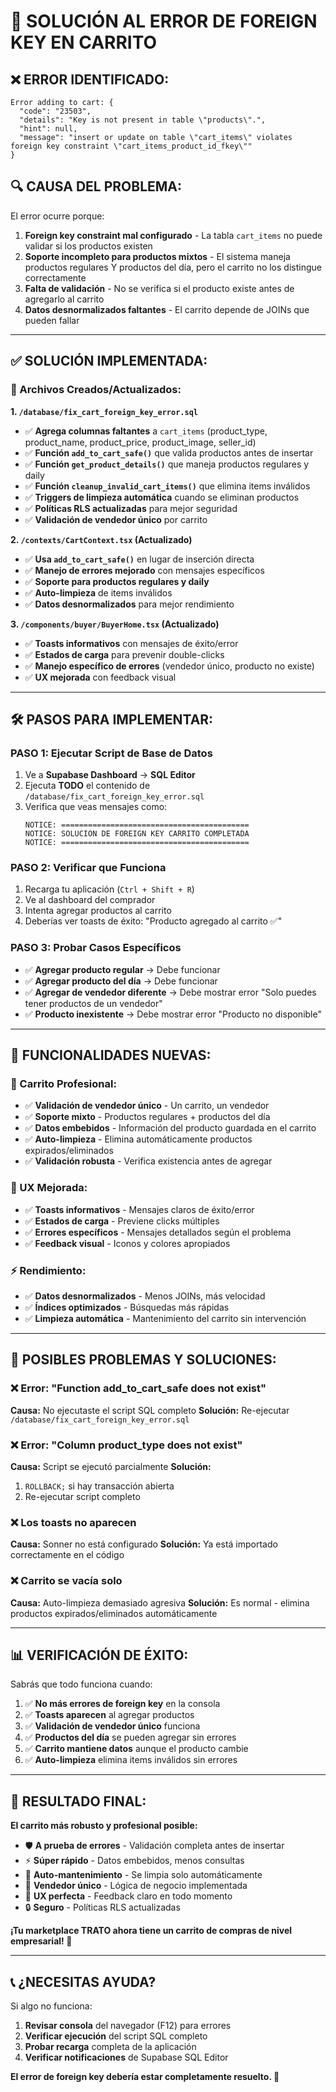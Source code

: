 # 🚨 SOLUCIÓN AL ERROR DE FOREIGN KEY EN CARRITO

## ❌ **ERROR IDENTIFICADO:**
```
Error adding to cart: {
  "code": "23503",
  "details": "Key is not present in table \"products\".",
  "hint": null,
  "message": "insert or update on table \"cart_items\" violates foreign key constraint \"cart_items_product_id_fkey\""
}
```

## 🔍 **CAUSA DEL PROBLEMA:**
El error ocurre porque:
1. **Foreign key constraint mal configurado** - La tabla `cart_items` no puede validar si los productos existen
2. **Soporte incompleto para productos mixtos** - El sistema maneja productos regulares Y productos del día, pero el carrito no los distingue correctamente
3. **Falta de validación** - No se verifica si el producto existe antes de agregarlo al carrito
4. **Datos desnormalizados faltantes** - El carrito depende de JOINs que pueden fallar

---

## ✅ **SOLUCIÓN IMPLEMENTADA:**

### **📂 Archivos Creados/Actualizados:**

**1. `/database/fix_cart_foreign_key_error.sql`**
- ✅ **Agrega columnas faltantes** a `cart_items` (product_type, product_name, product_price, product_image, seller_id)
- ✅ **Función `add_to_cart_safe()`** que valida productos antes de insertar
- ✅ **Función `get_product_details()`** que maneja productos regulares y daily
- ✅ **Función `cleanup_invalid_cart_items()`** que elimina items inválidos
- ✅ **Triggers de limpieza automática** cuando se eliminan productos
- ✅ **Políticas RLS actualizadas** para mejor seguridad
- ✅ **Validación de vendedor único** por carrito

**2. `/contexts/CartContext.tsx` (Actualizado)**
- ✅ **Usa `add_to_cart_safe()`** en lugar de inserción directa
- ✅ **Manejo de errores mejorado** con mensajes específicos
- ✅ **Soporte para productos regulares y daily**
- ✅ **Auto-limpieza** de items inválidos
- ✅ **Datos desnormalizados** para mejor rendimiento

**3. `/components/buyer/BuyerHome.tsx` (Actualizado)**
- ✅ **Toasts informativos** con mensajes de éxito/error
- ✅ **Estados de carga** para prevenir double-clicks
- ✅ **Manejo específico de errores** (vendedor único, producto no existe)
- ✅ **UX mejorada** con feedback visual

---

## 🛠️ **PASOS PARA IMPLEMENTAR:**

### **PASO 1: Ejecutar Script de Base de Datos**
1. Ve a **Supabase Dashboard** → **SQL Editor**
2. Ejecuta **TODO** el contenido de `/database/fix_cart_foreign_key_error.sql`
3. Verifica que veas mensajes como:
   ```
   NOTICE: ==========================================
   NOTICE: SOLUCION DE FOREIGN KEY CARRITO COMPLETADA
   NOTICE: ==========================================
   ```

### **PASO 2: Verificar que Funciona**
1. Recarga tu aplicación (`Ctrl + Shift + R`)
2. Ve al dashboard del comprador
3. Intenta agregar productos al carrito
4. Deberías ver toasts de éxito: "Producto agregado al carrito ✅"

### **PASO 3: Probar Casos Específicos**
- ✅ **Agregar producto regular** → Debe funcionar
- ✅ **Agregar producto del día** → Debe funcionar  
- ✅ **Agregar de vendedor diferente** → Debe mostrar error "Solo puedes tener productos de un vendedor"
- ✅ **Producto inexistente** → Debe mostrar error "Producto no disponible"

---

## 🎯 **FUNCIONALIDADES NUEVAS:**

### **🛒 Carrito Profesional:**
- ✅ **Validación de vendedor único** - Un carrito, un vendedor
- ✅ **Soporte mixto** - Productos regulares + productos del día
- ✅ **Datos embebidos** - Información del producto guardada en el carrito
- ✅ **Auto-limpieza** - Elimina automáticamente productos expirados/eliminados
- ✅ **Validación robusta** - Verifica existencia antes de agregar

### **🔔 UX Mejorada:**
- ✅ **Toasts informativos** - Mensajes claros de éxito/error
- ✅ **Estados de carga** - Previene clicks múltiples
- ✅ **Errores específicos** - Mensajes detallados según el problema
- ✅ **Feedback visual** - Iconos y colores apropiados

### **⚡ Rendimiento:**
- ✅ **Datos desnormalizados** - Menos JOINs, más velocidad
- ✅ **Índices optimizados** - Búsquedas más rápidas
- ✅ **Limpieza automática** - Mantenimiento del carrito sin intervención

---

## 🚨 **POSIBLES PROBLEMAS Y SOLUCIONES:**

### **❌ Error: "Function add_to_cart_safe does not exist"**
**Causa:** No ejecutaste el script SQL completo
**Solución:** Re-ejecutar `/database/fix_cart_foreign_key_error.sql`

### **❌ Error: "Column product_type does not exist"**
**Causa:** Script se ejecutó parcialmente
**Solución:** 
1. `ROLLBACK;` si hay transacción abierta
2. Re-ejecutar script completo

### **❌ Los toasts no aparecen**
**Causa:** Sonner no está configurado
**Solución:** Ya está importado correctamente en el código

### **❌ Carrito se vacía solo**
**Causa:** Auto-limpieza demasiado agresiva
**Solución:** Es normal - elimina productos expirados/eliminados automáticamente

---

## 📊 **VERIFICACIÓN DE ÉXITO:**

Sabrás que todo funciona cuando:

1. ✅ **No más errores de foreign key** en la consola
2. ✅ **Toasts aparecen** al agregar productos
3. ✅ **Validación de vendedor único** funciona
4. ✅ **Productos del día** se pueden agregar sin errores
5. ✅ **Carrito mantiene datos** aunque el producto cambie
6. ✅ **Auto-limpieza** elimina items inválidos sin errores

---

## 🎊 **RESULTADO FINAL:**

**El carrito más robusto y profesional posible:**

- 🛡️ **A prueba de errores** - Validación completa antes de insertar
- ⚡ **Súper rápido** - Datos embebidos, menos consultas
- 🧹 **Auto-mantenimiento** - Se limpia solo automáticamente  
- 👥 **Vendedor único** - Lógica de negocio implementada
- 🎯 **UX perfecta** - Feedback claro en todo momento
- 🔒 **Seguro** - Políticas RLS actualizadas

**¡Tu marketplace TRATO ahora tiene un carrito de compras de nivel empresarial! 🚀**

---

## 📞 **¿NECESITAS AYUDA?**

Si algo no funciona:
1. **Revisar consola** del navegador (F12) para errores
2. **Verificar ejecución** del script SQL completo
3. **Probar recarga** completa de la aplicación
4. **Verificar notificaciones** de Supabase SQL Editor

**El error de foreign key debería estar completamente resuelto. 🎉**